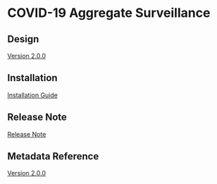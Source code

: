 # COVID-19 Aggregate Surveillance

## Design

[Version 2.0.0](#c19-agg-design)

## Installation

[Installation Guide](#c19-agg-installation)

## Release Note

[Release Note](#c19-agg-release-note)

## Metadata Reference

[Version 2.0.0](https://packages.dhis2.org/en/C19_AGG/2.0.0/DHIS2.36/C19_AGG_2.0.0_DHIS2.36.zip)
